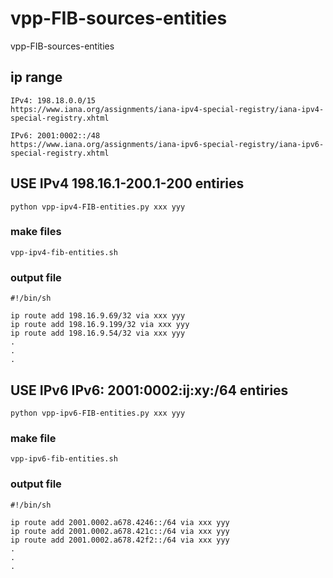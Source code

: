 # vpp-FIB-sources-entities
vpp-FIB-sources-entities

## ip range

```
IPv4: 198.18.0.0/15
https://www.iana.org/assignments/iana-ipv4-special-registry/iana-ipv4-special-registry.xhtml
```

```
IPv6: 2001:0002::/48
https://www.iana.org/assignments/iana-ipv6-special-registry/iana-ipv6-special-registry.xhtml
```

## USE IPv4 198.16.1-200.1-200 entiries

```
python vpp-ipv4-FIB-entities.py xxx yyy
```

### make files
```
vpp-ipv4-fib-entities.sh
```

### output file

```
#!/bin/sh

ip route add 198.16.9.69/32 via xxx yyy
ip route add 198.16.9.199/32 via xxx yyy
ip route add 198.16.9.54/32 via xxx yyy
.
.
.
```

## USE IPv6 IPv6: 2001:0002:ij:xy:/64 entiries

```
python vpp-ipv6-FIB-entities.py xxx yyy
```
### make file
```
vpp-ipv6-fib-entities.sh
```

### output file

```
#!/bin/sh

ip route add 2001.0002.a678.4246::/64 via xxx yyy
ip route add 2001.0002.a678.421c::/64 via xxx yyy
ip route add 2001.0002.a678.42f2::/64 via xxx yyy
.
.
.
```

